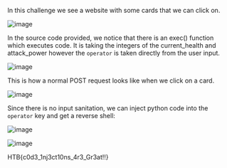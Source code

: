 In this challenge we see a website with some cards that we can click on.

![image](https://user-images.githubusercontent.com/80063008/198007212-69ecbdd8-7bb0-4135-ac13-dde897e7d58a.png)

In the source code provided, we notice that there is an exec() function which executes code. It is taking the integers of the current_health and attack_power however the `operator` is taken directly from the user input.

![image](https://user-images.githubusercontent.com/80063008/198007296-86cecbc7-14db-4439-88c2-c55332bb012c.png)

This is how a normal POST request looks like when we click on a card.

![image](https://user-images.githubusercontent.com/80063008/198008086-8a6e51ac-9a17-4738-930e-3e53754acd34.png)

Since there is no input sanitation, we can inject python code into the `operator` key and get a reverse shell:

![image](https://user-images.githubusercontent.com/80063008/198008340-0da1a18c-172f-4a11-9dc8-2961f509d0b5.png)

![image](https://user-images.githubusercontent.com/80063008/198008388-7242063d-ac5d-4685-b2c8-dca6be0f7143.png)

HTB{c0d3_1nj3ct10ns_4r3_Gr3at!!}
